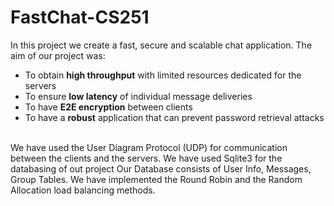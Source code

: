 # FastChat-CS251
In this project we create a fast, secure and scalable chat application.
The aim of our project was:
- To obtain **high throughput** with limited resources dedicated for the servers
- To ensure **low latency** of individual message deliveries
- To have **E2E encryption** between clients
- To have a **robust** application that can prevent password retrieval attacks
<br>
We have used the User Diagram Protocol (UDP) for communication between the clients and the servers.
We have used Sqlite3 for the databasing of out project
Our Database consists of User Info, Messages, Group Tables.
We have implemented the Round Robin and the Random Allocation load balancing methods.
